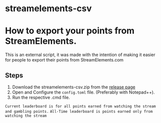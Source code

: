 # streamelements-csv
# How to export your points from StreamElements.
This is an external script, it was made with the intention of making it easier for people to export their points from StreamElements.com

## Steps
1) Download the streamelements-csv.zip from the [release page](https://github.com/pwnyy/streamelements-csv/releases/tag/Latest)
2) Open and Configure the `config.toml` file. (Preferably with Notepad++).
3) Run the respective .cmd file.

`Current leaderboard is for all points earned from watching the stream and gambling points.`
`All-Time leaderboard is points earned only from watching the stream`
